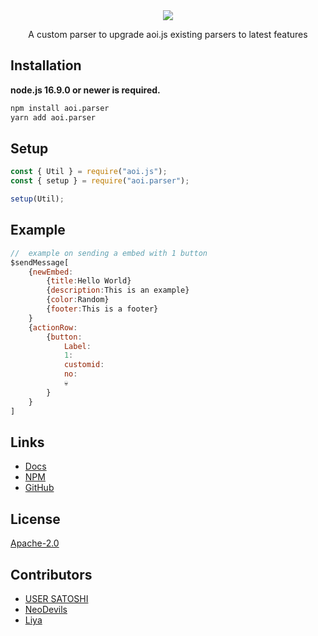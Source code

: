 <div align="center">
    <img src="https://media.discordapp.net/attachments/1067690161661558844/1067866099280003222/parser.png?width=1024&height=248">

<p>A custom parser to upgrade aoi.js existing parsers to latest features</p>
</div>

## Installation

**node.js 16.9.0 or newer is required.**

```bash
npm install aoi.parser
yarn add aoi.parser
```

## Setup

```js
const { Util } = require("aoi.js");
const { setup } = require("aoi.parser");

setup(Util);
```

## Example
```js
//  example on sending a embed with 1 button
$sendMessage[
    {newEmbed:
        {title:Hello World}
        {description:This is an example}
        {color:Random}
        {footer:This is a footer}
    }
    {actionRow:
        {button:
            Label:
            1:
            customid:
            no:
            💀
        }
    }
]
```

## Links

- [Docs](https://usersatoshi.github.io/parsers)
- [NPM](https://npmjs.com/package/aoi.parser)
- [GitHub](https://github.com/usersatoshi/parsers)
  
## License

[Apache-2.0](./LICENSE)

## Contributors

- [USER SATOSHI](https://github.com/usersatoshi)
- [NeoDevils](https://github.com/Neodevils)
- [Liya](https://github.com/Slyrith)


